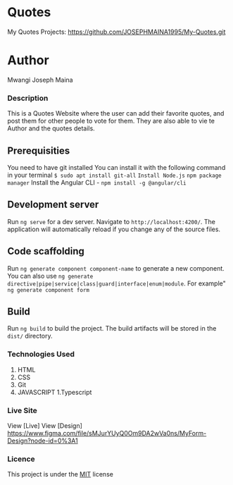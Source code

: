 # Quotes
My Quotes Projects: https://github.com/JOSEPHMAINA1995/My-Quotes.git
# Author
Mwangi Joseph Maina

### Description
This is a Quotes Website where the user can add their favorite quotes, and post them for other people to vote for them. They are also able to vie te Author and the quotes details.

## Prerequisities
You need to have git installed
You can install it with the following command in your terminal
`$ sudo apt install git-all`
`Install Node.js`
`npm package manager`
Install the Angular CLI - `npm install -g @angular/cli`


## Development server

Run `ng serve` for a dev server. Navigate to `http://localhost:4200/`. The application will automatically reload if you change any of the source files.

## Code scaffolding

Run `ng generate component component-name` to generate a new component. You can also use `ng generate directive|pipe|service|class|guard|interface|enum|module`.
For example" `ng generate component form`

## Build

Run `ng build` to build the project. The build artifacts will be stored in the `dist/` directory.

### Technologies Used
1. HTML
1. CSS
1. Git
1. JAVASCRIPT
1.Typescript

### Live Site
View [Live] 
View [Design] https://www.figma.com/file/sMJurYUyQ0Om9DA2wVa0ns/MyForm-Design?node-id=0%3A1

### Licence
This project is under the  [MIT](license) license